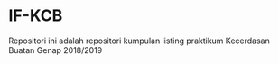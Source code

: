 # IF-KCB
Repositori ini adalah repositori kumpulan listing praktikum Kecerdasan Buatan Genap 2018/2019
